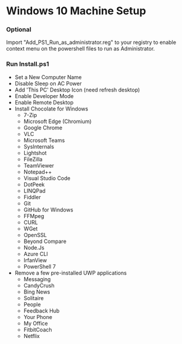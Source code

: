 # Windows 10 Machine Setup

### Optional

Import "Add_PS1_Run_as_administrator.reg" to your registry to enable context menu on the powershell files to run as Administrator.

### Run Install.ps1

- Set a New Computer Name
- Disable Sleep on AC Power
- Add 'This PC' Desktop Icon (need refresh desktop)
- Enable Developer Mode
- Enable Remote Desktop
- Install Chocolate for Windows
    - 7-Zip
    - Microsoft Edge (Chromium)
    - Google Chrome
    - VLC
    - Microsoft Teams
    - SysInternals
    - Lightshot
    - FileZilla
    - TeamViewer
    - Notepad++
    - Visual Studio Code
    - DotPeek
    - LINQPad
    - Fiddler
    - Git
    - GitHub for Windows
    - FFMpeg
    - CURL
    - WGet
    - OpenSSL
    - Beyond Compare
    - Node.Js
    - Azure CLI
    - IrfanView
    - PowerShell 7
- Remove a few pre-installed UWP applications
    - Messaging
    - CandyCrush
    - Bing News
    - Solitaire
    - People
    - Feedback Hub
    - Your Phone
    - My Office
    - FitbitCoach
    - Netflix

